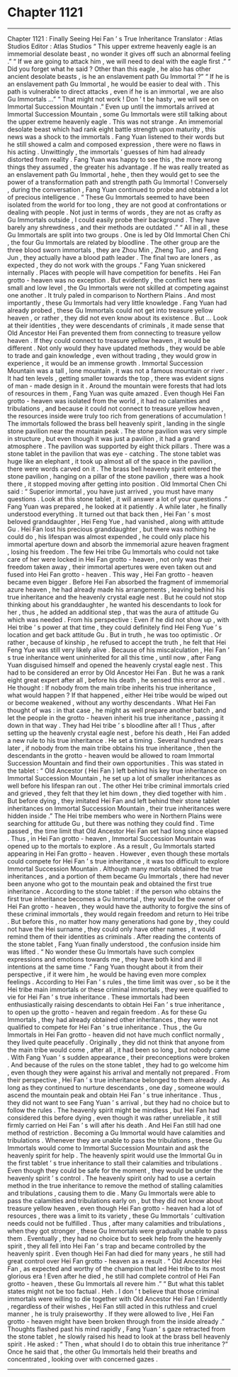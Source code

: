 
# Chapter 1121


---

Chapter 1121 : Finally Seeing Hei Fan ’ s True Inheritance
Translator :
Atlas Studios
Editor :
Atlas Studios
“ This upper extreme heavenly eagle is an immemorial desolate beast , no wonder it gives off such an abnormal feeling .”
“ If we are going to attack him , we will need to deal with the eagle first .”
“ Did you forget what he said ? Other than this eagle , he also has other ancient desolate beasts , is he an enslavement path Gu Immortal ?”
“ If he is an enslavement path Gu Immortal , he would be easier to deal with . This path is vulnerable to direct attacks , even if he is an immortal , we are also Gu Immortals …”
“ That might not work ! Don ’ t be hasty , we will see on Immortal Succession Mountain .”
Even up until the immortals arrived at Immortal Succession Mountain , some Gu Immortals were still talking about the upper extreme heavenly eagle .
This was not strange .
An immemorial desolate beast which had rank eight battle strength upon maturity , this news was a shock to the immortals .
Fang Yuan listened to their words but he still showed a calm and composed expression , there were no flaws in his acting .
Unwittingly , the immortals ’ guesses of him had already distorted from reality .
Fang Yuan was happy to see this , the more wrong things they assumed , the greater his advantage .
If he was really treated as an enslavement path Gu Immortal , hehe , then they would get to see the power of a transformation path and strength path Gu Immortal !
Conversely , during the conversation , Fang Yuan continued to probe and obtained a lot of precious intelligence .
“ These Gu Immortals seemed to have been isolated from the world for too long , they are not good at confrontations or dealing with people . Not just in terms of words , they are not as crafty as Gu Immortals outside , I could easily probe their background . They have barely any shrewdness , and their methods are outdated .”
“ All in all , these Gu Immortals are split into two groups . One is led by Old Immortal Chen Chi , the four Gu Immortals are related by bloodline . The other group are the three blood sworn immortals , they are Zhou Min , Zheng Tuo , and Feng Jun , they actually have a blood path leader . The final two are loners , as expected , they do not work with the groups .”
Fang Yuan snickered internally .
Places with people will have competition for benefits .
Hei Fan grotto - heaven was no exception .
But evidently , the conflict here was small and low level , the Gu Immortals were not skilled at competing against one another . It truly paled in comparison to Northern Plains .
And most importantly , these Gu Immortals had very little knowledge .
Fang Yuan had already probed , these Gu Immortals could not get into treasure yellow heaven , or rather , they did not even know about its existence .
But …
Look at their identities , they were descendants of criminals , it made sense that Old Ancestor Hei Fan prevented them from connecting to treasure yellow heaven .
If they could connect to treasure yellow heaven , it would be different .
Not only would they have updated methods , they would be able to trade and gain knowledge , even without trading , they would grow in experience , it would be an immense growth .
Immortal Succession Mountain was a tall , lone mountain , it was not a famous mountain or river .
It had ten levels , getting smaller towards the top , there was evident signs of man - made design in it . Around the mountain were forests that had lots of resources in them , Fang Yuan was quite amazed .
Even though Hei Fan grotto - heaven was isolated from the world , it had no calamities and tribulations , and because it could not connect to treasure yellow heaven , the resources inside were truly too rich from generations of accumulation !
The immortals followed the brass bell heavenly spirit , landing in the single stone pavilion near the mountain peak .
The stone pavilion was very simple in structure , but even though it was just a pavilion , it had a grand atmosphere . The pavilion was supported by eight thick pillars . There was a stone tablet in the pavilion that was eye - catching . The stone tablet was huge like an elephant , it took up almost all of the space in the pavilion , there were words carved on it .
The brass bell heavenly spirit entered the stone pavilion , hanging on a pillar of the stone pavilion , there was a hook there , it stopped moving after getting into position .
Old Immortal Chen Chi said : “ Superior immortal , you have just arrived , you must have many questions . Look at this stone tablet , it will answer a lot of your questions .”
Fang Yuan was prepared , he looked at it patiently .
A while later , he finally understood everything .
It turned out that back then , Hei Fan ’ s most beloved granddaughter , Hei Feng Yue , had vanished , along with attitude Gu .
Hei Fan lost his precious granddaughter , but there was nothing he could do , his lifespan was almost expended , he could only place his immortal aperture down and absorb the immemorial azure heaven fragment , losing his freedom .
The few Hei tribe Gu Immortals who could not take care of her were locked in Hei Fan grotto - heaven , not only was their freedom taken away , their immortal apertures were even taken out and fused into Hei Fan grotto - heaven .
This way , Hei Fan grotto - heaven became even bigger .
Before Hei Fan absorbed the fragment of immemorial azure heaven , he had already made his arrangements , leaving behind his true inheritance and the heavenly crystal eagle nest .
But he could not stop thinking about his granddaughter , he wanted his descendants to look for her , thus , he added an additional step , that was the aura of attitude Gu which was needed .
From his perspective : Even if he did not show up , with Hei tribe ’ s power at that time , they could definitely find Hei Feng Yue ’ s location and get back attitude Gu .
But in truth , he was too optimistic .
Or rather , because of kinship , he refused to accept the truth , he felt that Hei Feng Yue was still very likely alive .
Because of his miscalculation , Hei Fan ’ s true inheritance went uninherited for all this time , until now , after Fang Yuan disguised himself and opened the heavenly crystal eagle nest .
This had to be considered an error by Old Ancestor Hei Fan .
But he was a rank eight great expert after all , before his death , he sensed this error as well .
He thought : If nobody from the main tribe inherits his true inheritance , what would happen ?
If that happened , either Hei tribe would be wiped out or become weakened , without any worthy descendants .
What Hei Fan thought of was : in that case , he might as well prepare another batch , and let the people in the grotto - heaven inherit his true inheritance , passing it down in that way . They had Hei tribe ’ s bloodline after all !
Thus , after setting up the heavenly crystal eagle nest , before his death , Hei Fan added a new rule to his true inheritance .
He set a timing .
Several hundred years later , if nobody from the main tribe obtains his true inheritance , then the descendants in the grotto - heaven would be allowed to roam Immortal Succession Mountain and find their own opportunities .
This was stated in the tablet : “ Old Ancestor ( Hei Fan ) left behind his key true inheritance on Immortal Succession Mountain , he set up a lot of smaller inheritances as well before his lifespan ran out . The other Hei tribe criminal immortals cried and grieved , they felt that they let him down , they died together with him . But before dying , they imitated Hei Fan and left behind their stone tablet inheritances on Immortal Succession Mountain , their true inheritances were hidden inside .”
The Hei tribe members who were in Northern Plains were searching for attitude Gu , but there was nothing they could find .
Time passed , the time limit that Old Ancestor Hei Fan set had long since elapsed . Thus , in Hei Fan grotto - heaven , Immortal Succession Mountain was opened up to the mortals to explore .
As a result , Gu Immortals started appearing in Hei Fan grotto - heaven .
However , even though these mortals could compete for Hei Fan ’ s true inheritance , it was too difficult to explore Immortal Succession Mountain . Although many mortals obtained the true inheritances , and a portion of them became Gu Immortals , there had never been anyone who got to the mountain peak and obtained the first true inheritance .
According to the stone tablet : if the person who obtains the first true inheritance becomes a Gu Immortal , they would be the owner of Hei Fan grotto - heaven , they would have the authority to forgive the sins of these criminal immortals , they would regain freedom and return to Hei tribe .
But before this , no matter how many generations had gone by , they could not have the Hei surname , they could only have other names , it would remind them of their identities as criminals .
After reading the contents of the stone tablet , Fang Yuan finally understood , the confusion inside him was lifted .
“ No wonder these Gu Immortals have such complex expressions and emotions towards me , they have both kind and ill intentions at the same time .”
Fang Yuan thought about it from their perspective , if it were him , he would be having even more complex feelings .
According to Hei Fan ’ s rules , the time limit was over , so be it the Hei tribe main immortals or these criminal immortals , they were qualified to vie for Hei Fan ’ s true inheritance .
These immortals had been enthusiastically raising descendants to obtain Hei Fan ’ s true inheritance , to open up the grotto - heaven and regain freedom .
As for these Gu Immortals , they had already obtained other inheritances , they were not qualified to compete for Hei Fan ’ s true inheritance .
Thus , the Gu Immortals in Hei Fan grotto - heaven did not have much conflict normally , they lived quite peacefully .
Originally , they did not think that anyone from the main tribe would come , after all , it had been so long , but nobody came . With Fang Yuan ’ s sudden appearance , their preconceptions were broken . And because of the rules on the stone tablet , they had to go welcome him , even though they were against his arrival and mentally not prepared .
From their perspective , Hei Fan ’ s true inheritance belonged to them already .
As long as they continued to nurture descendants , one day , someone would ascend the mountain peak and obtain Hei Fan ’ s true inheritance .
Thus , they did not want to see Fang Yuan ’ s arrival , but they had no choice but to follow the rules .
The heavenly spirit might be mindless , but Hei Fan had considered this before dying , even though it was rather unreliable , it still firmly carried on Hei Fan ’ s will after his death .
And Hei Fan still had one method of restriction .
Becoming a Gu Immortal would have calamities and tribulations .
Whenever they are unable to pass the tribulations , these Gu Immortals would come to Immortal Succession Mountain and ask the heavenly spirit for help .
The heavenly spirit would use the Immortal Gu in the first tablet ’ s true inheritance to stall their calamities and tribulations . Even though they could be safe for the moment , they would be under the heavenly spirit ’ s control .
The heavenly spirit only had to use a certain method in the true inheritance to remove the method of stalling calamities and tribulations , causing them to die .
Many Gu Immortals were able to pass the calamities and tribulations early on , but they did not know about treasure yellow heaven , even though Hei Fan grotto - heaven had a lot of resources , there was a limit to its variety , these Gu Immortals ’ cultivation needs could not be fulfilled .
Thus , after many calamities and tribulations , when they got stronger , these Gu Immortals were gradually unable to pass them .
Eventually , they had no choice but to seek help from the heavenly spirit , they all fell into Hei Fan ’ s trap and became controlled by the heavenly spirit . Even though Hei Fan had died for many years , he still had great control over Hei Fan grotto - heaven as a result .
“ Old Ancestor Hei Fan , as expected and worthy of the champion that led Hei tribe to its most glorious era ! Even after he died , he still had complete control of Hei Fan grotto - heaven , these Gu Immortals all revere him .”
“ But what this tablet states might not be too factual . Heh . I don ’ t believe that those criminal immortals were willing to die together with Old Ancestor Hei Fan ! Evidently , regardless of their wishes , Hei Fan still acted in this ruthless and cruel manner , he is truly praiseworthy . If they were allowed to live , Hei Fan grotto - heaven might have been broken through from the inside already .”
Thoughts flashed past his mind rapidly , Fang Yuan ’ s gaze retracted from the stone tablet , he slowly raised his head to look at the brass bell heavenly spirit .
He asked : “ Then , what should I do to obtain this true inheritance ?”
Once he said that , the other Gu Immortals held their breaths and concentrated , looking over with concerned gazes .

---

